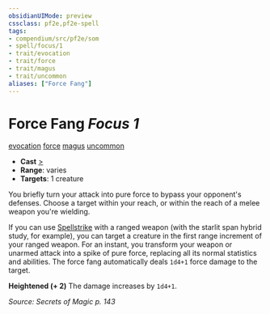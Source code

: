 ```yaml
---
obsidianUIMode: preview
cssclass: pf2e,pf2e-spell
tags:
- compendium/src/pf2e/som
- spell/focus/1
- trait/evocation
- trait/force
- trait/magus
- trait/uncommon
aliases: ["Force Fang"]
---
```

# Force Fang *Focus 1*   
[evocation](rules/traits/evocation.md "Evocation School Trait")  [force](rules/traits/force.md "Force Energy & Element Trait")  [magus](rules/traits/magus-som.md "Magus Class Trait")  [uncommon](rules/traits/uncommon.md "Uncommon Rarity Trait")  

- **Cast** [>](rules/core-rulebook/chapter-9-playing-the-game.md#Actions "Single Action") 
- **Range**: varies
- **Targets**: 1 creature

You briefly turn your attack into pure force to bypass your opponent's defenses. Choose a target within your reach, or within the reach of a melee weapon you're wielding.

If you can use [Spellstrike](rules/actions/spellstrike-som.md) with a ranged weapon (with the starlit span hybrid study, for example), you can target a creature in the first range increment of your ranged weapon. For an instant, you transform your weapon or unarmed attack into a spike of pure force, replacing all its normal statistics and abilities. The force fang automatically deals `1d4+1` force damage to the target.

**Heightened (+ 2)** The damage increases by `1d4+1`.

*Source: Secrets of Magic p. 143*